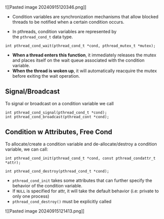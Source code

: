 
![[Pasted image 20240915120346.png]]

- Condition variables are synchronization mechanisms that allow blocked threads to be notified when a certain condition occurs.

- In pthreads, condition variables are represented by the `pthread_cond_t` data type.

```
int pthread_cond_wait(pthread_cond_t *cond, pthread_mutex_t *mutex);
```

- **When a thread enters this function**, it immediately releases the mutex and places itself on the wait queue associated with the condition variable. 
- **When the thread is woken up**, it will automatically reacquire the mutex before exiting the wait operation.

## Signal/Broadcast 

To signal or broadcast on a condition variable we call

```
int pthread_cond_signal(pthread_cond_t *cond);
int pthread_cond_broadcast(pthread_cont *cond);
```

## Condition w Attributes, Free Cond 

To allocate/create a condition variable and de-allocate/destroy a condition variable, we can call: 

```
int pthread_cond_init(pthread_cond_t *cond, const pthread_condattr_t *attr);

int pthread_cond_destroy(pthread_cond_t *cond);
```

- `pthread_cond_init` takes some attributes that can further specify the behavior of the condition variable.
- If `NULL` is specified for attr, it will take the default behavior (i.e: private to only one process)
- `pthread_cond_destroy()` must be explicitly called 

![[Pasted image 20240915121413.png]]